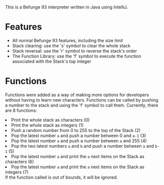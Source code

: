 This is a Befunge 93 interpreter written in Java using IntelliJ. 
# Features
  * All normal Befunge 93 features, including the size limit
  * Stack clearing: use the 's' symbol to clear the whole stack
  * Stack reversal: use the 'r' symbol to reverse the stack's order
  * The Function Library: use the 'f' symbol to execute the function associated with the Stack's top integer
# Functions
Functions were added as a way of making more options for developers without having to learn new characters. Functions can be called by pushing a number to the stack and using the 'f' symbol to call them.
Currently, there are 8 functions:
  <li>Print the whole stack as characters (0)</li>
  <li>Print the whole stack as integers (1)</li>
  <li>Push a random number from 0 to 255 to the top of the Stack (2)</li>
  <li>Pop the latest number <code>a</code> and push a number between 0 and <code>a-1</code> (3)</li>
  <li>Pop the latest number <code>a</code> and push a number between <code>a</code> and 255 (4)</li>
  <li>Pop the two latest numbers <code>a</code> and <code>b</code> and push a number between <code>a</code> and <code>b-1</code> (5)</li>
  <li>Pop the latest number <code>a</code> and print the <code>a</code> next items on the Stack as characters (6)</li>
  <li>Pop the latest number <code>a</code> and print the <code>a</code> next items on the Stack as integers (7)</li>
If the function called is out of bounds, it will be ignored.
